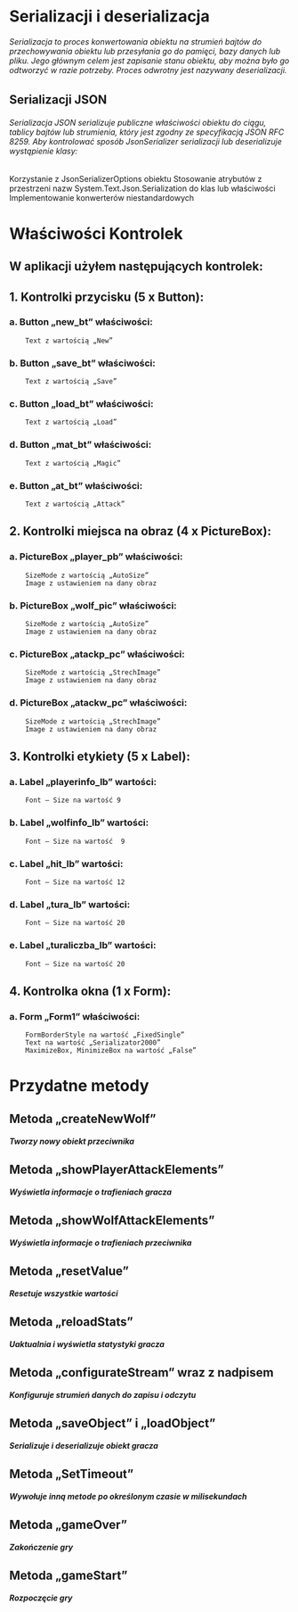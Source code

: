 ﻿# Serializacji i deserializacja

###### Serializacja to proces konwertowania obiektu na strumień bajtów do przechowywania obiektu lub przesyłania go do pamięci, bazy danych lub pliku. Jego głównym celem jest zapisanie stanu obiektu, aby można było go odtworzyć w razie potrzeby. Proces odwrotny jest nazywany deserializacji.

##  Serializacji JSON
	
###### Serializacja JSON serializuje publiczne właściwości obiektu do ciągu, tablicy bajtów lub strumienia, który jest zgodny ze specyfikacją JSON RFC 8259. Aby kontrolować sposób JsonSerializer serializacji lub deserializuje wystąpienie klasy:
Korzystanie z JsonSerializerOptions obiektu
Stosowanie atrybutów z przestrzeni nazw System.Text.Json.Serialization do klas lub właściwości
Implementowanie konwerterów niestandardowych



# Właściwości Kontrolek
## W aplikacji użyłem następujących kontrolek:

## 1.	Kontrolki przycisku (5 x Button):

 
### a.	Button „new_bt”  właściwości:
		Text z wartością „New”

### b.	Button „save_bt”  właściwości:
		Text z wartością „Save”

### c.	Button „load_bt”  właściwości:
		Text z wartością „Load”



### d.	Button „mat_bt”  właściwości:
		Text z wartością „Magic”

### e.	Button „at_bt”  właściwości:
		Text z wartością „Attack”





 

## 2.	Kontrolki miejsca na obraz (4 x PictureBox):

 
### a.	PictureBox „player_pb” właściwości:
 		SizeMode z wartością „AutoSize”
		Image z ustawieniem na dany obraz

### b.	PictureBox „wolf_pic” właściwości:
		SizeMode z wartością „AutoSize”
		Image z ustawieniem na dany obraz


### c.	PictureBox „atackp_pc” właściwości:
		SizeMode z wartością „StrechImage”
		Image z ustawieniem na dany obraz

### d.	PictureBox „atackw_pc” właściwości:
		SizeMode z wartością „StrechImage”
		Image z ustawieniem na dany obraz


 

## 3.	Kontrolki etykiety (5 x Label):

 
### a.	Label „playerinfo_lb” wartości:
		Font – Size na wartość 9

### b.	Label „wolfinfo_lb” wartości:
		Font – Size na wartość  9

### c.	Label „hit_lb” wartości:
		Font – Size na wartość 12

### d.	Label „tura_lb” wartości:
		Font – Size na wartość 20

### e.	Label „turaliczba_lb” wartości:
		Font – Size na wartość 20


 

## 4.	Kontrolka okna (1 x Form):
### a.	Form „Form1” właściwości:
		FormBorderStyle na wartość „FixedSingle”
		Text na wartość „Serializator2000”
		MaximizeBox, MinimizeBox na wartość „False”




# Przydatne metody

## Metoda „createNewWolf” 
##### 	Tworzy nowy obiekt przeciwnika


## Metoda „showPlayerAttackElements” 
##### 	Wyświetla informacje o trafieniach gracza


## Metoda „showWolfAttackElements” 
##### 	Wyświetla informacje o trafieniach przeciwnika


## Metoda „resetValue” 
##### 	Resetuje wszystkie wartości


## Metoda „reloadStats” 
##### 	Uaktualnia i wyświetla statystyki gracza



## Metoda „configurateStream” wraz z nadpisem
##### 	Konfiguruje strumień danych do zapisu i odczytu


## Metoda „saveObject” i „loadObject”
##### 	Serializuje i deserializuje obiekt gracza


## Metoda „SetTimeout”  
##### 	Wywołuje inną metode po określonym czasie w milisekundach


## Metoda „gameOver”  
##### 	Zakończenie gry 


## Metoda „gameStart”  
##### 	Rozpoczęcie gry 
